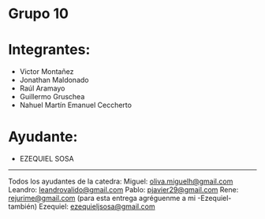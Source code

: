 
Grupo 10
========

Integrantes:
===========
- Victor Montañez
- Jonathan Maldonado
- Raúl Aramayo
- Guillermo Gruschea
- Nahuel Martín Emanuel Ceccherto

Ayudante: 
=========
- EZEQUIEL SOSA

----------------------------------
Todos los ayudantes de la catedra:
Miguel: oliva.miguelh@gmail.com
Leandro: leandrovalido@gmail.com
Pablo: pjavier29@gmail.com
Rene: rejurime@gmail.com  (para esta entrega agréguenme a mi -Ezequiel- también)
Ezequiel: ezequieljsosa@gmail.com
